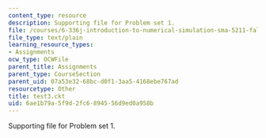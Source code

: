 ```yaml
---
content_type: resource
description: Supporting file for Problem set 1.
file: /courses/6-336j-introduction-to-numerical-simulation-sma-5211-fall-2003/6ae1b79a5f9d2fc6894556d9ed0a958b_test3.ckt
file_type: text/plain
learning_resource_types:
- Assignments
ocw_type: OCWFile
parent_title: Assignments
parent_type: CourseSection
parent_uid: 07a53e32-68bc-d0f1-3aa5-4168ebe767ad
resourcetype: Other
title: test3.ckt
uid: 6ae1b79a-5f9d-2fc6-8945-56d9ed0a958b
---
```

Supporting file for Problem set 1.

